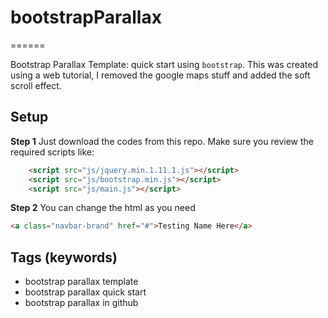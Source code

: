 # bootstrapParallax
======

Bootstrap Parallax Template: quick start using `bootstrap`. This was created using a web tutorial, I removed the google maps stuff and added the soft scroll effect.

## Setup

**Step 1** Just download the codes from this repo. Make sure you review the required scripts like:

```html
    <script src="js/jquery.min.1.11.1.js"></script>
    <script src="js/bootstrap.min.js"></script>
    <script src="js/main.js"></script>
```

**Step 2** You can change the html as you need

```html
<a class="navbar-brand" href="#">Testing Name Here</a>
```


## Tags (keywords)

* bootstrap parallax template
* bootstrap parallax quick start
* bootstrap parallax in github
